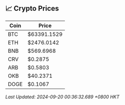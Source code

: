 ## 📈 Crypto Prices

| Coin | Price |
| ---- | ----- |
| BTC | $63391.1529 |
| ETH | $2476.0142 |
| BNB | $569.6968 |
| CRV | $0.2875 |
| ARB | $0.5803 |
| OKB | $40.2371 |
| DOGE | $0.1067 |

_Last Updated: 2024-09-20 00:36:32.689 +0800 HKT_